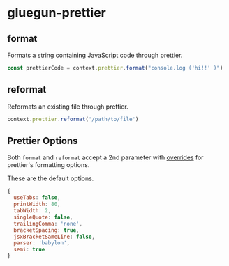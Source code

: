 # gluegun-prettier

## format

Formats a string containing JavaScript code through prettier.

```js
const prettierCode = context.prettier.format("console.log ('hi!!' )")
```

## reformat

Reformats an existing file through prettier.

```js
context.prettier.reformat('/path/to/file')
```

## Prettier Options

Both `format` and `reformat` accept a 2nd parameter with [overrides](https://github.com/prettier/prettier#api) for prettier's formatting options.

These are the default options.

```js
{
  useTabs: false,
  printWidth: 80,
  tabWidth: 2,
  singleQuote: false,
  trailingComma: 'none',
  bracketSpacing: true,
  jsxBracketSameLine: false,
  parser: 'babylon',
  semi: true
}
```
